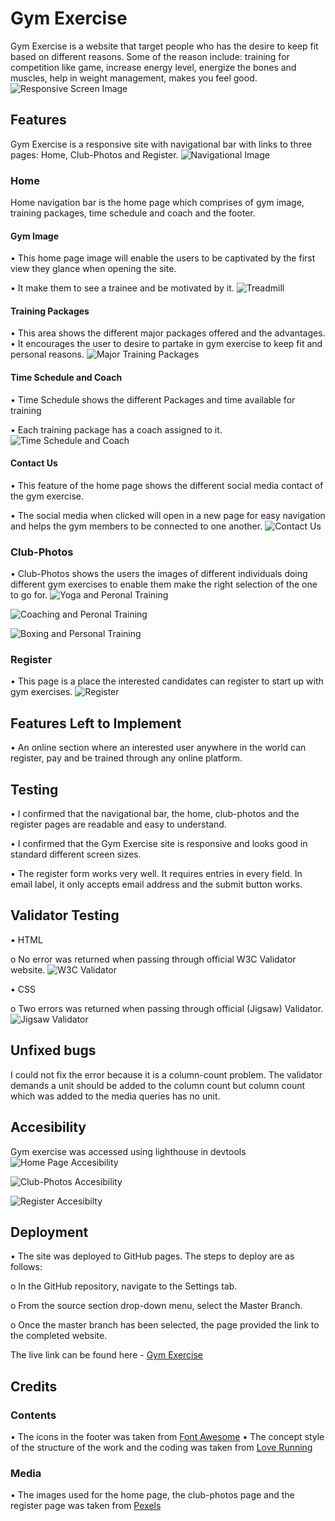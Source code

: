 # Gym Exercise
Gym Exercise is a website that target people who has the desire to keep fit based on different reasons. Some of the reason include: training for competition like game, increase energy level, energize the bones and muscles, help in weight management, makes you feel good.
![Responsive Screen Image](<assets/images/responsive pic.png>)

## Features
Gym Exercise is a responsive site with navigational bar with links to three pages: Home, Club-Photos and Register. 
![Navigational Image](<Navigational links.png>)

### Home
Home navigation bar is the home page which comprises of gym image, training packages, time schedule and coach and the footer. 
#### Gym Image
•	This home page image will enable the users to be captivated by the first view they glance when opening the site. 

•	It make them to see a trainee and be motivated by it.
![Treadmill](Treadmill.png)

#### Training Packages
•	This area shows the different major packages offered and the advantages.
•	It encourages the user to desire to partake in gym exercise to keep fit and personal reasons.
![Major Training Packages](<training packages.png>)

#### Time Schedule and Coach
•	Time Schedule shows the different Packages and time available for training

•	Each training package has a coach assigned to it. 
![Time Schedule and Coach](<time schedule.png>)

#### Contact Us
•	This feature of the home page shows the different social media contact of the gym exercise.

•	The social media when clicked will open in a new page for easy navigation and helps the gym members to be connected to one another. 
![Contact Us](<contact us.png>)

### Club-Photos 
•	Club-Photos shows the users the images of different individuals doing different gym exercises to enable them make the right selection of the one to go for.
![Yoga and Peronal Training](<yoga and personal training.png>)

![Coaching and Peronal Training ](<coaching and personal training.png>)

![Boxing and Personal Training](<boxing and personal training.png>)

### Register
•	This page is a place the interested candidates can register to start up with gym exercises. 
![Register](register-1.png)

## Features Left to Implement
•	An online section where an interested user anywhere in the world can register, pay and be trained through any online platform.

## Testing
•	I confirmed that the navigational bar, the home, club-photos and the register pages are readable and easy to understand.

•	I confirmed that the Gym Exercise site is responsive and looks good in standard different screen sizes.

•	The register form works very well. It requires entries in every field. In email label, it only accepts email address and the submit button works.

## Validator Testing
•	HTML

o	No error was returned when passing through official W3C Validator website.
![W3C Validator](<html check.png>)

•	CSS

o	Two errors was returned when passing through official (Jigsaw) Validator.
![Jigsaw Validator](<jigsaw validator.png>)

## Unfixed bugs
I could not fix the error because it is a column-count problem. The validator demands a unit should be added to the column count but column count which was added to the media queries has no unit.

## Accesibility
Gym exercise was accessed using lighthouse in devtools
![Home Page Accesibility](<home lighthouse rate.png>)

![Club-Photos Accesibility ](<club-photos lighthouse rate.png>)

![Register Accesibilty](<register lighthouse rate.png>)

## Deployment
•	The site was deployed to GitHub pages. The steps to deploy  are as follows:

o	In the GitHub repository, navigate to the Settings tab.

o	From the source section drop-down menu, select the Master Branch.

o	Once the master branch has been selected, the page provided the link to the completed website.

The live link can be found here - [Gym Exercise](https://chijioke100.github.io/gym/)

## Credits

### Contents
•	The icons in the footer was taken from [Font Awesome](https://fontawesome.com/)
•	The concept style of the structure of the work and the coding was taken from [Love Running](https://code-institute-org.github.io/love-running-2.0/index.html)

### Media
•	The images used for the home page, the club-photos page and the register page was taken from [Pexels](https://www.pexels.com) 


